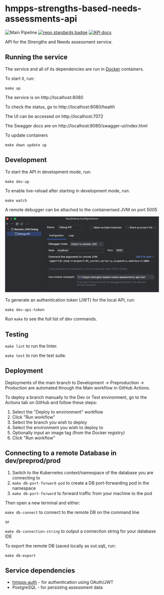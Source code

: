 # hmpps-strengths-based-needs-assessments-api
![Main Pipeline](https://github.com/ministryofjustice/hmpps-strengths-based-needs-assessments-api/actions/workflows/pipeline_main.yml/badge.svg?branch=main)
[![repo standards badge](https://img.shields.io/badge/dynamic/json?color=blue&style=flat&logo=github&label=MoJ%20Compliant&query=%24.message&url=https%3A%2F%2Foperations-engineering-reports.cloud-platform.service.justice.gov.uk%2Fapi%2Fv2%2Fcompliant-repository%2Fhmpps-strengths-based-needs-assessments-api)](https://operations-engineering-reports.cloud-platform.service.justice.gov.uk/public-report/hmpps-strengths-based-needs-assessments-api "Link to report")
[![API docs](https://img.shields.io/badge/API_docs_-view-85EA2D.svg?logo=swagger)](https://api.strengths-based-needs-dev.hmpps.service.justice.gov.uk/swagger-ui/index.html#/)

API for the Strengths and Needs assessment service.

## Running the service

The service and all of its dependencies are run in [Docker](https://www.docker.com/get-started/) containers.

To start it, run:

`make up`

The service is on http://localhost:8080

To check the status, go to http://localhost:8080/health

The UI can be accessed on http://localhost:7072

The Swagger docs are on http://localhost:8080/swagger-ui/index.html 

To update containers

`make down update up`

## Development

To start the API in development mode, run:

`make dev-up`

To enable live-reload after starting in development mode, run:

`make watch`

A remote debugger can be attached to the containerised JVM on port 5005

![debugger.png](.readme/debugger.png)

To generate an authentication token (JWT) for the local API, run:

`make dev-api-token`

Run `make` to see the full list of dev commands.

## Testing

`make lint` to run the linter.

`make test` to run the test suite.

## Deployment

Deployments of the main branch to Development -> Preproduction -> Production are automated through the Main workflow in GitHub Actions.

To deploy a branch manually to the Dev or Test environment, go to the Actions tab on GitHub and follow these steps:

1. Select the "Deploy to environment" workflow
2. Click "Run workflow"
3. Select the branch you wish to deploy
4. Select the environment you wish to deploy to
5. Optionally input an image tag (from the Docker registry)
6. Click "Run workflow"

## Connecting to a remote Database in dev/preprod/prod

1. Switch to the Kubernetes context/namespace of the database you are connecting to
2. `make db-port-forward-pod` to create a DB port-forwarding pod in the namespace
3. `make db-port-forward` to forward traffic from your machine to the pod

Then open a new terminal and either:

`make db-connect` to connect to the remote DB on the command line

or

`make db-connection-string` to output a connection string for your database IDE

To export the remote DB (saved locally as out.sql), run:

`make db-export`

## Service dependencies

* [hmpps-auth](https://github.com/ministryofjustice/hmpps-auth) - for authentication using OAuth/JWT
* PostgreSQL - for persisting assessment data
